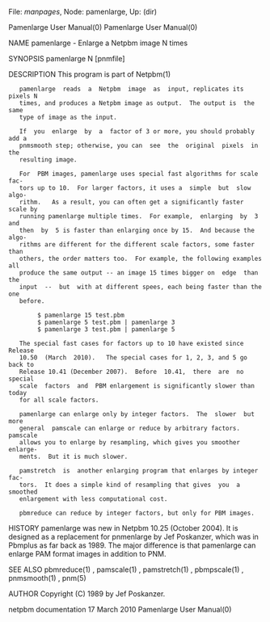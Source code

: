File: *manpages*,  Node: pamenlarge,  Up: (dir)

Pamenlarge User Manual(0)                            Pamenlarge User Manual(0)



NAME
       pamenlarge - Enlarge a Netpbm image N times


SYNOPSIS
       pamenlarge N [pnmfile]


DESCRIPTION
       This program is part of Netpbm(1)

       pamenlarge  reads  a  Netpbm  image  as  input, replicates its pixels N
       times, and produces a Netpbm image as output.  The output is  the  same
       type of image as the input.

       If  you  enlarge  by  a  factor of 3 or more, you should probably add a
       pnmsmooth step; otherwise, you can  see  the  original  pixels  in  the
       resulting image.

       For  PBM images, pamenlarge uses special fast algorithms for scale fac-
       tors up to 10.  For larger factors, it uses a  simple  but  slow  algo-
       rithm.   As a result, you can often get a significantly faster scale by
       running pamenlarge multiple times.  For example,  enlarging  by  3  and
       then  by  5 is faster than enlarging once by 15.  And because the algo-
       rithms are different for the different scale factors, some faster  than
       others, the order matters too.  For example, the following examples all
       produce the same output -- an image 15 times bigger on  edge  than  the
       input  --  but  with at different spees, each being faster than the one
       before.

            $ pamenlarge 15 test.pbm
            $ pamenlarge 5 test.pbm | pamenlarge 3
            $ pamenlarge 3 test.pbm | pamenlarge 5

       The special fast cases for factors up to 10 have existed since  Release
       10.50  (March  2010).   The special cases for 1, 2, 3, and 5 go back to
       Release 10.41 (December 2007).  Before  10.41,  there  are  no  special
       scale  factors  and  PBM enlargement is significantly slower than today
       for all scale factors.

       pamenlarge can enlarge only by integer factors.  The  slower  but  more
       general  pamscale can enlarge or reduce by arbitrary factors.  pamscale
       allows you to enlarge by resampling, which gives you smoother  enlarge-
       ments.  But it is much slower.

       pamstretch  is  another enlarging program that enlarges by integer fac-
       tors.  It does a simple kind of resampling that gives  you  a  smoothed
       enlargement with less computational cost.

       pbmreduce can reduce by integer factors, but only for PBM images.


HISTORY
       pamenlarge was new in Netpbm 10.25 (October 2004).  It is designed as a
       replacement for pnmenlarge by Jef Poskanzer, which was  in  Pbmplus  as
       far  back as 1989.  The major difference is that pamenlarge can enlarge
       PAM format images in addition to PNM.



SEE ALSO
       pbmreduce(1)  ,  pamscale(1)   ,   pamstretch(1)   ,   pbmpscale(1)   ,
       pnmsmooth(1) , pnm(5)



AUTHOR
       Copyright (C) 1989 by Jef Poskanzer.



netpbm documentation             17 March 2010       Pamenlarge User Manual(0)
